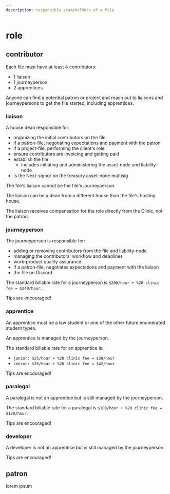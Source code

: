 ```yaml
---
description: responsible stakeholders of a file
---
```


# role

## contributor

Each file must have at least 4 contributors:

* 1 liaison
* 1 journeyperson
* 2 apprentices

Anyone can find a potential patron or project and reach out to liaisons and journeypersons to get the file started, including apprentices.

### liaison

A house dean responsible for:

* organizing the initial contributors on the file
* if a patron-file, negotiating expectations and payment with the patron
* if a project-file, performing the client's role
* ensure contributors are invoicing and getting paid
* establish the file
  * includes initiating and administering the asset-node and liability-node
* is the Next-signor on the treasury asset-node multisig

The file's liaison cannot be the file's journeyperson.&#x20;

The liaison can be a dean from a different house than the file's hosting house.

The liaison receives compensation for the role directly from the Clinic, not the patron.

### journeyperson

The journeyperson is responsible for:&#x20;

* adding or removing contributors from the file and liability-node
* managing the contributors' workflow and deadlines
* work-product quality assurance
* if a patron-file, negotiates expectations and payment with the liaison
* the file on Discord

The standard billable rate for a journeyperson is `$200/hour + %20 clinic fee = $240/hour`.&#x20;

Tips are encouraged!

### apprentice

An apprentice must be a law student or one of the other future enumerated student types.

An apprentice is managed by the journeyperson.

The standard billable rate for an apprentice is:

* `junior: $25/hour + %20 clinic fee = $30/hour`
* `senior: $35/hour + %20 clinic fee = $42/hour`

Tips are encouraged!

### paralegal

A paralegal is not an apprentice but is still managed by the journeyperson.

The standard billable rate for a paralegal is `$100/hour + %20 clinic fee = $120/hour`.

Tips are encouraged!

### developer

A developer is not an apprentice but is still managed by the journeyperson.

Tips are encouraged!

## patron

lorem ipsum

